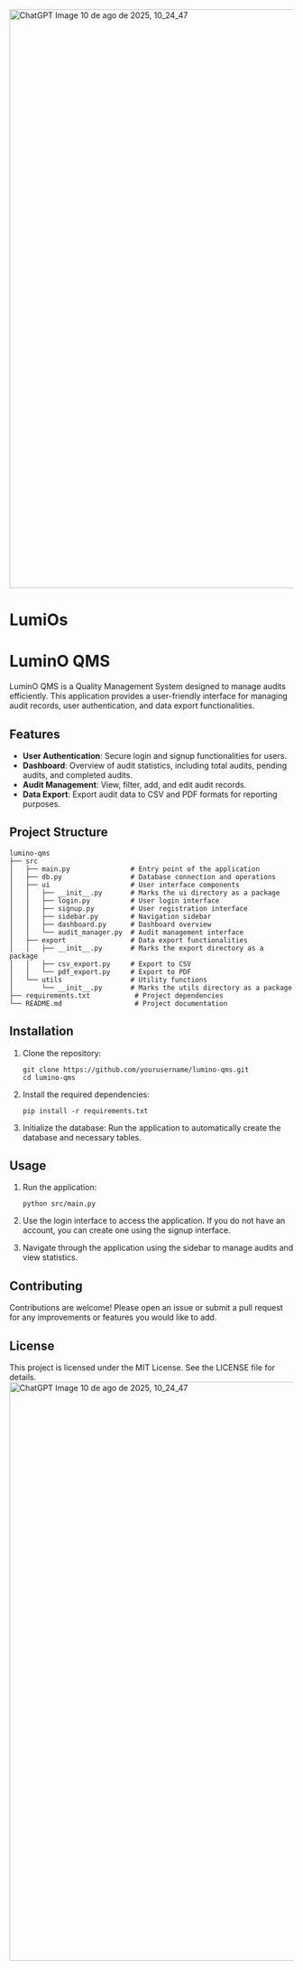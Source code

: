 <img width="1024" height="1024" alt="ChatGPT Image 10 de ago  de 2025, 10_24_47" src="https://github.com/user-attachments/assets/5a519752-b322-4002-a8b0-856d551f3ba2" />

# LumiOs
# LuminO QMS

LuminO QMS is a Quality Management System designed to manage audits efficiently. This application provides a user-friendly interface for managing audit records, user authentication, and data export functionalities.

## Features

- **User Authentication**: Secure login and signup functionalities for users.
- **Dashboard**: Overview of audit statistics, including total audits, pending audits, and completed audits.
- **Audit Management**: View, filter, add, and edit audit records.
- **Data Export**: Export audit data to CSV and PDF formats for reporting purposes.

## Project Structure

```
lumino-qms
├── src
│   ├── main.py               # Entry point of the application
│   ├── db.py                 # Database connection and operations
│   ├── ui                    # User interface components
│   │   ├── __init__.py       # Marks the ui directory as a package
│   │   ├── login.py          # User login interface
│   │   ├── signup.py         # User registration interface
│   │   ├── sidebar.py        # Navigation sidebar
│   │   ├── dashboard.py      # Dashboard overview
│   │   └── audit_manager.py  # Audit management interface
│   ├── export                # Data export functionalities
│   │   ├── __init__.py       # Marks the export directory as a package
│   │   ├── csv_export.py     # Export to CSV
│   │   └── pdf_export.py     # Export to PDF
│   └── utils                 # Utility functions
│       └── __init__.py       # Marks the utils directory as a package
├── requirements.txt           # Project dependencies
└── README.md                  # Project documentation
```

## Installation

1. Clone the repository:
   ```
   git clone https://github.com/yourusername/lumino-qms.git
   cd lumino-qms
   ```

2. Install the required dependencies:
   ```
   pip install -r requirements.txt
   ```

3. Initialize the database:
   Run the application to automatically create the database and necessary tables.

## Usage

1. Run the application:
   ```
   python src/main.py
   ```

2. Use the login interface to access the application. If you do not have an account, you can create one using the signup interface.

3. Navigate through the application using the sidebar to manage audits and view statistics.

## Contributing

Contributions are welcome! Please open an issue or submit a pull request for any improvements or features you would like to add.

## License

This project is licensed under the MIT License. See the LICENSE file for details.
<img width="1024" height="1024" alt="ChatGPT Image 10 de ago  de 2025, 10_24_47" src="https://github.com/user-attachments/assets/5a519752-b322-4002-a8b0-856d551f3ba2" />
